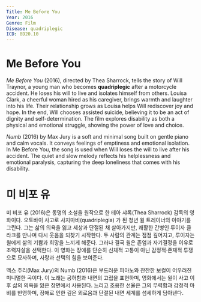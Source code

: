 ```yaml
---
Title: Me Before You
Year: 2016
Genre: Film
Disease: quadriplegic
ICD: 8D20.10
---
```



# Me Before You

*Me Before You* (2016), directed by Thea Sharrock, tells the story of Will Traynor, a young man who becomes **quadriplegic** after a motorcycle accident. He loses his will to live and isolates himself from others. Louisa Clark, a cheerful woman hired as his caregiver, brings warmth and laughter into his life. Their relationship grows as Louisa helps Will rediscover joy and hope. In the end, Will chooses assisted suicide, believing it to be an act of dignity and self-determination. The film explores disability as both a physical and emotional struggle, showing the power of love and choice.

*Numb* (2016) by Max Jury is a soft and minimal song built on gentle piano and calm vocals. It conveys feelings of emptiness and emotional isolation. In Me Before You, the song is used when Will loses the will to live after his accident. The quiet and slow melody reflects his helplessness and emotional paralysis, capturing the deep loneliness that comes with his disability.

# 미 비포 유

미 비포 유 (2016)은 동명의 소설을 원작으로 한 테아 샤록(Thea Sharrock) 감독의 영화이다. 오토바이 사고로 사지마비(quadriplegia) 가 된 청년 윌 트레이너의 이야기를 그린다. 그는 삶의 의욕을 잃고 세상과 단절된 채 살아가지만, 쾌활한 간병인 루이자 클라크를 만나며 다시 웃음을 되찾기 시작한다. 두 사람의 관계는 점점 깊어지고, 루이자는 윌에게 삶의 기쁨과 희망을 느끼게 해준다. 그러나 결국 윌은 존엄과 자기결정을 이유로 조력자살을 선택한다. 이 영화는 장애를 단순히 신체적 고통이 아닌 감정적‧존재적 투쟁으로 묘사하며, 사랑과 선택의 힘을 보여준다.

맥스 주리(Max Jury)의 Numb (2016)은 부드러운 피아노와 잔잔한 보컬이 어우러진 미니멀한 곡이다. 이 노래는 공허함과 내면의 고립을 표현하며, 영화에서는 윌이 사고 이후 삶의 의욕을 잃은 장면에서 사용된다. 느리고 조용한 선율은 그의 무력함과 감정적 마비를 반영하며, 장애로 인한 깊은 외로움과 단절된 내면 세계를 섬세하게 담아낸다.
